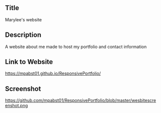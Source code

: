 ## Title
Marylee's website

## Description
A website about me made to host my portfolio and contact information

## Link to Website
https://mpabst01.github.io/ResponsivePortfolio/

## Screenshot
https://github.com/mpabst01/ResponsivePortfolio/blob/master/wesbitescreenshot.png

